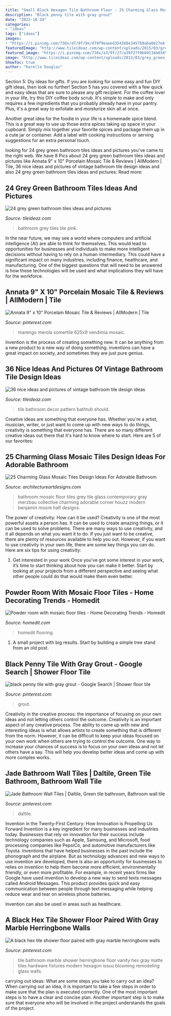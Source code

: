 ```yaml
---
title: "Small Black Hexagon Tile Bathroom Floor : 25 Charming Glass Mosaic Tiles Design Ideas For Adorable Bathroom"
description: "Black penny tile with gray grout"
date: "2022-10-24"
categories:
- "ideas"
tags: ["ideas"]
images:
- "https://i.pinimg.com/736x/d7/9f/9e/d79f9eaeed354368e3457b0aba6627e6.jpg"
featuredImage: "http://www.tileideaz.com/wp-content/uploads/2015/03/grey_green_bathroom_tiles_24.jpg"
featured_image: "https://i.pinimg.com/736x/a3/9f/27/a39f27f0b89134b034523cf32e7959b9.jpg"
image: "http://www.tileideaz.com/wp-content/uploads/2015/03/grey_green_bathroom_tiles_24.jpg"
ShowToc: true
author: "Karelle Douglas"
---
```



Section 5: Diy ideas for gifts.
If you are looking for some easy and fun DIY gift ideas, then look no further! Section 5 has you covered with a few quick and easy ideas that are sure to please any gift recipient.
For the coffee lover in your life, try this DIY coffee body scrub. It's simple to make and only requires a few ingredients that you probably already have in your pantry. Plus, it's a great way to exfoliate and moisturize skin all at once.

Another great idea for the foodie in your life is a homemade spice blend. This is a great way to use up those extra spices taking up space in your cupboard. Simply mix together your favorite spices and package them up in a cute jar or container. Add a label with cooking instructions or serving suggestions for an extra personal touch.

	

		
looking for 24 grey green bathroom tiles ideas and pictures you've came to the right web. We have 8 Pics about 24 grey green bathroom tiles ideas and pictures like Annata 9&quot; x 10&quot; Porcelain Mosaic Tile &amp; Reviews | AllModern | Tile, 36 nice ideas and pictures of vintage bathroom tile design ideas and also 24 grey green bathroom tiles ideas and pictures. Read more:
		
    
## 24 Grey Green Bathroom Tiles Ideas And Pictures

<img loading=lazy src="http://www.tileideaz.com/wp-content/uploads/2015/03/grey_green_bathroom_tiles_24.jpg" onerror="this.onerror=null;this.src='https://tse2.mm.bing.net/th?id=OIP.oZf9-uVrHzrbMIGc2cJ6GAHaLH&amp;pid=15.1';" alt="24 grey green bathroom tiles ideas and pictures">

_Source: tileideaz.com_

>bathroom grey tiles tile pink. 

	

In the near future, we may see a world where computers and artificial intelligence (AI) are able to think for themselves. This would lead to opportunities for businesses and individuals to make more intelligent decisions without having to rely on a human intermediary. This could have a significant impact on many industries, including finance, healthcare, and manufacturing. One of the biggest questions that will need to be answered is how these technologies will be used and what implications they will have for the workforce.

    
## Annata 9&quot; X 10&quot; Porcelain Mosaic Tile &amp; Reviews | AllModern | Tile

<img loading=lazy src="https://i.pinimg.com/736x/eb/aa/fc/ebaafc5a212f9425d9feeeeb7cef91a4.jpg" onerror="this.onerror=null;this.src='https://tse1.mm.bing.net/th?id=OIP.VEudpqga0lNndd3xAgpAXwHaHa&amp;pid=15.1';" alt="Annata 9&quot; x 10&quot; Porcelain Mosaic Tile &amp; Reviews | AllModern | Tile">

_Source: pinterest.com_

>marengo merola somertile 625x9 vendimia mosaic. 

	

Invention is the process of creating something new. It can be anything from a new product to a new way of doing something. inventions can have a great impact on society, and sometimes they are just pure genius.

    
## 36 Nice Ideas And Pictures Of Vintage Bathroom Tile Design Ideas

<img loading=lazy src="https://www.tileideaz.com/wp-content/uploads/2015/09/beautiful-minimalist-blue-tile-pattern-bathroom-decor-also-cute-bathtub.jpg" onerror="this.onerror=null;this.src='https://tse1.mm.bing.net/th?id=OIP.8ZAnkw21b_nyB3hGjb9pwAHaLG&amp;pid=15.1';" alt="36 nice ideas and pictures of vintage bathroom tile design ideas">

_Source: tileideaz.com_

>tile bathroom decor pattern bathtub should. 

	

Creative ideas are something that everyone has. Whether you're a artist, musician, writer, or just want to come up with new ways to do things, creativity is something that everyone has. There are so many different creative ideas out there that it's hard to know where to start. Here are 5 of our favorites: 

    
## 25 Charming Glass Mosaic Tiles Design Ideas For Adorable Bathroom

<img loading=lazy src="http://www.architectureartdesigns.com/wp-content/uploads/2013/12/723.jpg" onerror="this.onerror=null;this.src='https://tse3.mm.bing.net/th?id=OIP.0qVC-tnYkAglmJi3sO19HQAAAA&amp;pid=15.1';" alt="25 Charming Glass Mosaic Tiles Design Ideas For Adorable Bathroom">

_Source: architectureartdesigns.com_

>bathroom mosaic floor tiles grey tile glass contemporary gray merzbau collective charming adorable corner houzz modern benjamin moore half designs. 

	

The power of creativity: How can it be used?
Creativity is one of the most powerful assets a person has. It can be used to create amazing things, or it can be used to solve problems. There are many ways to use creativity, and it all depends on what you want it to do. If you just want to be creative, there are plenty of resources available to help you out. However, if you want to use creativity in your own life, there are some key things you can do. Here are six tips for using creativity: 
1. Get interested in your work
Once you’ve got some interest in your work, it’s time to start thinking about how you can make it better. Start by looking at your projects from a different perspective and seeing what other people could do that would make them even better.

    
## Powder Room With Mosaic Floor Tiles - Home Decorating Trends - Homedit

<img loading=lazy src="http://cdn.homedit.com/wp-content/uploads/2015/02/Powder-room-with-mosaic-floor-tiles-683x1024.jpg" onerror="this.onerror=null;this.src='https://tse2.mm.bing.net/th?id=OIP.1BRt_creb0yehBfcTF7q1wHaLG&amp;pid=15.1';" alt="Powder room with mosaic floor tiles - Home Decorating Trends - Homedit">

_Source: homedit.com_

>homedit flooring. 

	

1. A small project with big results. Start by building a simple tree stand from an old post.

    
## Black Penny Tile With Gray Grout - Google Search | Shower Floor Tile

<img loading=lazy src="https://i.pinimg.com/736x/3a/87/07/3a870778baa652f83ac84af567d394c4.jpg" onerror="this.onerror=null;this.src='https://tse1.mm.bing.net/th?id=OIP.Eg0bmpvUVSgw2FAzgYxtggHaJ6&amp;pid=15.1';" alt="black penny tile with gray grout - Google Search | Shower floor tile">

_Source: pinterest.com_

>grout. 

	

Creativity in the creative process: the importance of focusing on your own ideas and not letting others control the outcome.
Creativity is an important aspect of any creative process. The ability to come up with new and interesting ideas is what allows artists to create something that is different from the norm. However, it can be difficult to keep your ideas focused on your own work when others are trying to control the outcome. One way to increase your chances of success is to focus on your own ideas and not let others have a say. This will help you develop better ideas and come up with more complex works.

    
## Jade Bathroom Wall Tiles | Daltile, Green Tile Bathroom, Bathroom Wall Tile

<img loading=lazy src="https://i.pinimg.com/736x/a3/9f/27/a39f27f0b89134b034523cf32e7959b9.jpg" onerror="this.onerror=null;this.src='https://tse1.mm.bing.net/th?id=OIP.At3oEgAfqTaqCKx9QAAN6wHaJ3&amp;pid=15.1';" alt="Jade Bathroom Wall Tiles | Daltile, Green tile bathroom, Bathroom wall tile">

_Source: pinterest.com_

>daltile. 

	

Invention in the Twenty-First Century: How Innovation is Propelling Us Forward
Invention is a key ingredient for many businesses and industries today. Businesses that rely on innovation for their success include technology companies such as Apple, Samsung, and Microsoft, food processing companies like PepsiCo, and automotive manufacturers like Toyota. Inventions that have helped businesses in the past include the phonograph and the airplane.
But as technology advances and new ways to use invention are developed, there is also an opportunity for businesses to relies on invention to help them become more efficient, environmentally friendly, or even more profitable. For example, in recent years firms like Google have used invention to develop a new way to send texts messages called Android Messages. This product provides quick and easy communication between people through text messaging while helping reduce wear and tear on wireless phone batteries.

Invention can also be used in areas such as healthcare.

    
## A Black Hex Tile Shower Floor Paired With Gray Marble Herringbone Walls

<img loading=lazy src="https://i.pinimg.com/736x/d7/9f/9e/d79f9eaeed354368e3457b0aba6627e6.jpg" onerror="this.onerror=null;this.src='https://tse2.mm.bing.net/th?id=OIP.DtD41ptf22-tVFWIM60yUgHaLK&amp;pid=15.1';" alt="A black hex tile shower floor paired with gray marble herringbone walls">

_Source: pinterest.com_

>tile bathroom marble shower herringbone floor vanity hex gray matte tiles hardware fixtures modern hexagon issuu blooming remodeling glass walls. 

	

carrying out ideas: What are some steps you take to carry out an idea?
When carrying out an idea, it is important to take a few steps in order to make sure that the plan is executed correctly. One of the most important steps is to have a clear and concise plan. Another important step is to make sure that everyone who will be involved in the project understands the goals of the project.

